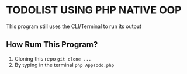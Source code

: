# TODOLIST USING PHP NATIVE OOP

This program still uses the CLI/Terminal to run its output

## How Rum This Program?
1. Cloning this repo
   `git clone ... `
3. By typing in the terminal
   `php AppTodo.php`


